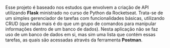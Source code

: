 Esse projeto é baseado nos estudos que envolvem a criação de API utilizando **Flask** ministrado no curso de Python da Rocketseat. Trata-se de um simples gerenciador de tarefas com funcionalidades básicas, utilizando CRUD (que nada mais é do que um grupo de comandos para manipular informações dentro de um banco de dados). Nesta aplicação não se faz uso de um banco de dados em si, mas sim uma lista que contém essas tarefas, as quais são acessadas através da ferramenta **Postman**.
